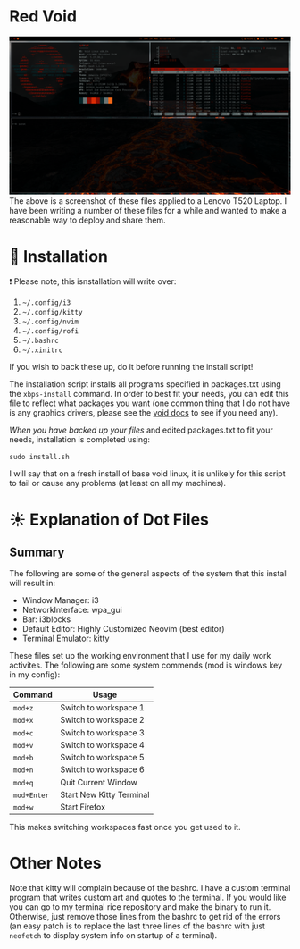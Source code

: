 # Red Void
![testimage](./Pictures/test_image.png)
The above is a screenshot of these files applied to a Lenovo T520 Laptop.  I
have been writing a number of these files for a while and wanted to make a
reasonable way to deploy and share them.

# :floppy_disk: Installation
:exclamation: Please note, this isnstallation will write over:
1. `~/.config/i3`
2. `~/.config/kitty`
3. `~/.config/nvim`
4. `~/.config/rofi`
5. `~/.bashrc`
6. `~/.xinitrc`

If you wish to back these up, do it before running the install script!

The installation script installs all programs specified in packages.txt using
the `xbps-install` command. In order to best fit your needs, you can edit this
file to reflect what packages you want (one common thing that I do not have is
any graphics drivers, please see the
[void docs](https://docs.voidlinux.org/config/graphical-session/graphics-drivers/index.html)
to see if you need any).

<em>When you have backed up your files</em> and edited packages.txt to fit your
needs, installation is completed using:

```
sudo install.sh
```

I will say that on a fresh install of base void linux, it is unlikely for
this script to fail or cause any problems (at least on all my machines).

# :sunny: Explanation of Dot Files

## Summary
The following are some of the general aspects of the system that this install
will result in:
- Window Manager: i3
- NetworkInterface: wpa_gui
- Bar: i3blocks
- Default Editor: Highly Customized Neovim (best editor)
- Terminal Emulator: kitty

These files set up the working environment that I use for my daily work
activites. The following are some system commends (mod is windows key in my
config):

| Command      |           Usage          |
|--------------|--------------------------|
|`mod+z`       | Switch to workspace 1    |
|`mod+x`       | Switch to workspace 2    |
|`mod+c`       | Switch to workspace 3    |
|`mod+v`       | Switch to workspace 4    |
|`mod+b`       | Switch to workspace 5    |
|`mod+n`       | Switch to workspace 6    |
|`mod+q`       | Quit Current Window      |
|`mod+Enter`   | Start New Kitty Terminal |
|`mod+w`       | Start Firefox            |

This makes switching workspaces fast once you get used to it.


# Other Notes
Note that kitty will complain because of the bashrc. I have a custom terminal
program that writes custom art and quotes to the terminal. If you would like you
can go to my terminal rice repository and make the binary to run it. Otherwise,
just remove those lines from the bashrc to get rid of the errors (an easy patch
is to replace the last three lines of the bashrc with just `neofetch` to display
system info on startup of a terminal).
